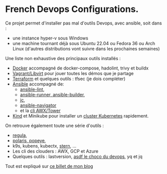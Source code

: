 # French Devops Configurations.

Ce projet permet d'installer pas mal d'outils Devops, avec ansible, soit dans :

- une instance hyper-v sous Windows
- une machine tournant déjà sous Ubuntu 22.04 ou Fedora 36 ou Arch Linux (d'autres
  distributions vont suivre dans les prochaines semaines)

Une liste non exhaustive des principaux outils installés :

- [Docker](/post/introduction-docker/) accompagné de docker-compose, hadolint, trivy et buildx
- [Vagrant/Libvirt](/post/introduction-vagrant/) pour jouer toutes les démos que je partage
- [Terraform](/post/introduction-terraform/) et quelques outils : tfsec (je dois compléter)
- [Ansible](/post/introduction-ansible/) accompagné de:
  - [ansible-lint](/post/ansible-check-lint/),
  - [ansible-runner, ansible-builder](/post/ansible-execution-environnement-runner-builder/),
  - [jc](/post/ansible-parse-command-with-jc/),
  - [ansible-navigator](/post/ansible-navigator/)
  - et la [cli AWX/Tower](/post/ansible-cli-tower-gitlab-ci-cd/)
- [Kind](/post/kubernetes-kind/) et Minikube pour installer un [cluster
  Kubernetes](/post/introduction-kubernetes/) rapidement.

On retrouve également toute une série d'outils :

- [regula](/post/infra-as-code-policy-check-regula/),
- [polaris, popeye](/post/kubernetes-ecriture-manifests/),
- k9s, kubens, kubectx, [stern](/post/logs-plusieurs-pod/), ...
- Les cli des clouders : AWX, GCP et Azure
- Quelques outils : lastversion, [asdf le choco du devops](/post/devops-asdf-tools/), yq et jq

Tout est expliqué sur [ce billet de mon blog](https://blog.stephane-robert.info/post/configuration-devops-tools-2022/)
